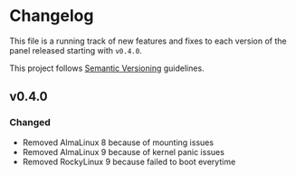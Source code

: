 # Changelog
This file is a running track of new features and fixes to each version of the panel released starting with `v0.4.0`.

This project follows [Semantic Versioning](http://semver.org) guidelines.

## v0.4.0
### Changed
* Removed AlmaLinux 8 because of mounting issues
* Removed AlmaLinux 9 because of kernel panic issues
* Removed RockyLinux 9 because failed to boot everytime